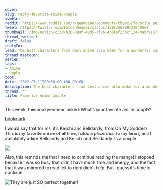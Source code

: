 ```yaml
---
cover:
slug: reply-favorite-anime-couple
tumblr:
reddit: https://www.reddit.com/r/geekosaur/comments/tby4x3/favorite_anime_couple/
tweet: https://twitter.com/FalconSensei/status/1502356209331949568
thumbnail: /img/notion/c3bccb26-39af-48d5-af8b-4b5faf25bcf1/4-mab7Vs57-480.jpeg
thread_twitter:
draft: false
replyTo:
lead: The best characters from best anime also make for a wonderful couple
thread_mastodon:
series: ''
tags:
- Anime
- Reply
toot:
date: '2022-03-11T00:00:00.000-08:00'
description: The best characters from best anime also make for a wonderful couple
thread: ''
title: Favorite Anime Couple
---
```


This week, thespookyredhead asked: What’s your favorite anime couple?


[bookmark](https://thespookyredhead.com/2022/03/05/favourite-anime-couple/)


I would say that for me, it’s Keiichi and Belldandy, from Oh My Goddess. This is my favorite anime of all time, holds a place dear to my heart, and I absolutely adore Belldandy and Keiichi and Belldandy as a couple.


![](/img/notion/c3bccb26-39af-48d5-af8b-4b5faf25bcf1/xUdV2V0Mrc-480.jpeg)


Also, this reminds me that I need to continue reading the manga! I stopped because I was so busy that didn’t have much time and energy, and the fact that it was mirrored to read left to right didn’t help. But I guess it’s time to continue.


![They are just SO perfect together!](/img/notion/c3bccb26-39af-48d5-af8b-4b5faf25bcf1/4oxNgRuGxC-498.gif)

